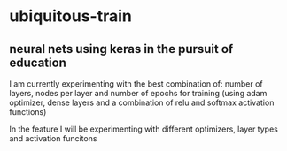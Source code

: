 # ubiquitous-train
## neural nets using keras in the pursuit of education

I am currently experimenting with the best combination of: number of layers, nodes per layer and number of epochs for training (using adam optimizer, dense layers and a combination of relu and softmax activation functions)

In the feature I will be experimenting with different optimizers, layer types and activation funcitons
